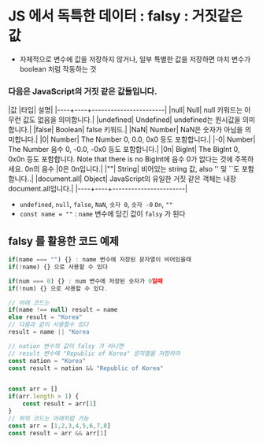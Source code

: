 # JS 에서 독특한 데이터 : falsy : 거짓같은 값

- 자체적으로 변수에 값을 저장하지 않거나, 일부 특별한 값을 저장하면 마치 변수가 boolean 처럼 작동하는 것

### 다음은 JavaScript의 거짓 같은 값들입니다.

|값 |타입| 설명|
|----+----+-----------------------|
|null| Null| null 키워드는 아무런 값도 없음을 의미합니다.|
|undefined| Undefined| undefined는 원시값을 의미합니다.|
|false| Boolean| false 키워드.|
|NaN| Number| NaN은 숫자가 아님을 의미합니다.|
|0| Number| The Number 0, 0.0, 0x0 등도 포함합니다.|
|-0| Number| The Number 음수 0, -0.0, -0x0 등도 포함합니다.|
|0n| BigInt| The BigInt 0, 0x0n 등도 포함합니다. Note that there is no BigInt에 음수 0가 없다는 것에 주목하세요. 0n의 음수 |0은 0n입니다.|
|""| String| 비어있는 string 값, also '' 및 ``도 포함합니다..|
|document.all| Object| JavaScript의 유일한 거짓 같은 객체는 내장 document.all입니다.|
|----+----+-----------------------|

- `undefined`, `null`, `false`, `NaN`, `숫자 0`, `숫자 -0` `On`, `""`
- `const name = ""` : `name` 변수에 담긴 값이 `falsy` 가 된다

## falsy 를 활용한 코드 예제

```js
if(name === "") {} : name 변수에 저장된 문자열이 비어있을때
if(!name) {} 으로 사용할 수 있다

if(num === 0) {} : num 변수에 저장된 숫자가 0일때
if(!num) {} 으로 사용할 수 있다.

// 아래 코드는
if(name !== null) result = name
else result = "Korea"
// 다음과 같이 사용할수 있다
result = name || "Korea

// nation 변수의 값이 falsy 가 아니면
// result 변수에 "Republic of Korea" 문자열을 저장하라
const nation = "Korea"
const result = nation && "Republic of Korea"


const arr = []
if(arr.length > 1) {
    const result = arr[1]
}
// 위의 코드는 아래처럼 가능
const arr = [1,2,3,4,5,6,7,8]
const result = arr && arr[1]



```
